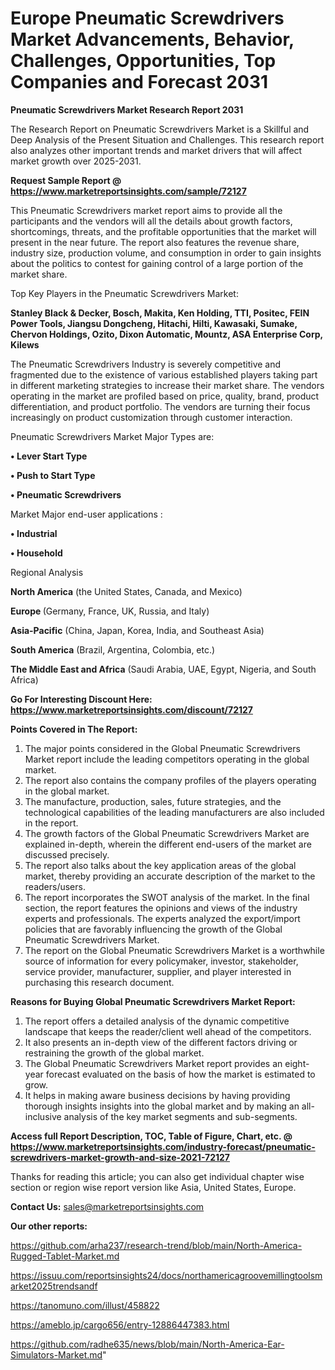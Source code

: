  # Europe Pneumatic Screwdrivers Market Advancements, Behavior, Challenges, Opportunities, Top Companies and Forecast 2031

<strong>Pneumatic Screwdrivers Market Research Report 2031</strong>

The Research Report on Pneumatic Screwdrivers Market is a Skillful and Deep Analysis of the Present Situation and Challenges. This research report also analyzes other important trends and market drivers that will affect market growth over 2025-2031.

<strong>Request Sample Report @ <a href=https://www.marketreportsinsights.com/sample/72127>https://www.marketreportsinsights.com/sample/72127</a></strong>

This Pneumatic Screwdrivers market report aims to provide all the participants and the vendors will all the details about growth factors, shortcomings, threats, and the profitable opportunities that the market will present in the near future. The report also features the revenue share, industry size, production volume, and consumption in order to gain insights about the politics to contest for gaining control of a large portion of the market share.

Top Key Players in the Pneumatic Screwdrivers Market:

<strong>Stanley Black & Decker, Bosch, Makita, Ken Holding, TTI, Positec, FEIN Power Tools, Jiangsu Dongcheng, Hitachi, Hilti, Kawasaki, Sumake, Chervon Holdings, Ozito, Dixon Automatic, Mountz, ASA Enterprise Corp, Kilews</strong>

The Pneumatic Screwdrivers Industry is severely competitive and fragmented due to the existence of various established players taking part in different marketing strategies to increase their market share. The vendors operating in the market are profiled based on price, quality, brand, product differentiation, and product portfolio. The vendors are turning their focus increasingly on product customization through customer interaction.

Pneumatic Screwdrivers Market Major Types are:

<strong>• Lever Start Type

• Push to Start Type

• Pneumatic Screwdrivers</strong>

Market Major end-user applications :

<strong>• Industrial

• Household</strong>

Regional Analysis

</u><strong><b>North America</b></strong> (the United States, Canada, and Mexico)

<strong><b>Europe </b></strong>(Germany, France, UK, Russia, and Italy)

<strong><b>Asia-Pacific</b></strong> (China, Japan, Korea, India, and Southeast Asia)

<strong><b>South America</b></strong> (Brazil, Argentina, Colombia, etc.)

<strong><b>The Middle East and Africa</b></strong> (Saudi Arabia, UAE, Egypt, Nigeria, and South Africa)

<strong>Go For Interesting Discount Here: <a href=https://www.marketreportsinsights.com/discount/72127>https://www.marketreportsinsights.com/discount/72127</a></strong>

<strong>Points Covered in The Report:</strong>
<ol>
  <li>The major points considered in the Global Pneumatic Screwdrivers Market report include the leading competitors operating in the global market.</li>
  <li>The report also contains the company profiles of the players operating in the global market.</li>
  <li>The manufacture, production, sales, future strategies, and the technological capabilities of the leading manufacturers are also included in the report.</li>
  <li>The growth factors of the Global Pneumatic Screwdrivers Market are explained in-depth, wherein the different end-users of the market are discussed precisely.</li>
  <li>The report also talks about the key application areas of the global market, thereby providing an accurate description of the market to the readers/users.</li>
  <li>The report incorporates the SWOT analysis of the market. In the final section, the report features the opinions and views of the industry experts and professionals. The experts analyzed the export/import policies that are favorably influencing the growth of the Global Pneumatic Screwdrivers Market.</li>
  <li>The report on the Global Pneumatic Screwdrivers Market is a worthwhile source of information for every policymaker, investor, stakeholder, service provider, manufacturer, supplier, and player interested in purchasing this research document.</li>
</ol>
<strong>Reasons for Buying Global Pneumatic Screwdrivers Market Report:</strong>

<ol>
  <li>The report offers a detailed analysis of the dynamic competitive landscape that keeps the reader/client well ahead of the competitors.</li>
  <li>It also presents an in-depth view of the different factors driving or restraining the growth of the global market.</li>
  <li>The Global Pneumatic Screwdrivers Market report provides an eight-year forecast evaluated on the basis of how the market is estimated to grow.</li>
  <li>It helps in making aware business decisions by having providing thorough insights insights into the global market and by making an all-inclusive analysis of the key market segments and sub-segments.</li>
</ol>
<strong>Access full Report Description, TOC, Table of Figure, Chart, etc. @ <a href=https://www.marketreportsinsights.com/industry-forecast/pneumatic-screwdrivers-market-growth-and-size-2021-72127>https://www.marketreportsinsights.com/industry-forecast/pneumatic-screwdrivers-market-growth-and-size-2021-72127</a></strong>


Thanks for reading this article; you can also get individual chapter wise section or region wise report version like Asia, United States, Europe.

<strong>Contact Us:</strong>
sales@marketreportsinsights.com

<strong>Our other reports:</strong>

<a href=https://github.com/arha237/research-trend/blob/main/North-America-Rugged-Tablet-Market.md>https://github.com/arha237/research-trend/blob/main/North-America-Rugged-Tablet-Market.md</a>

<a href=https://issuu.com/reportsinsights24/docs/northamericagroovemillingtoolsmarket2025trendsandf>https://issuu.com/reportsinsights24/docs/northamericagroovemillingtoolsmarket2025trendsandf</a>

<a href=https://tanomuno.com/illust/458822>https://tanomuno.com/illust/458822</a>

<a href=https://ameblo.jp/cargo656/entry-12886447383.html>https://ameblo.jp/cargo656/entry-12886447383.html</a>

<a href=https://github.com/radhe635/news/blob/main/North-America-Ear-Simulators-Market.md>https://github.com/radhe635/news/blob/main/North-America-Ear-Simulators-Market.md</a>"
